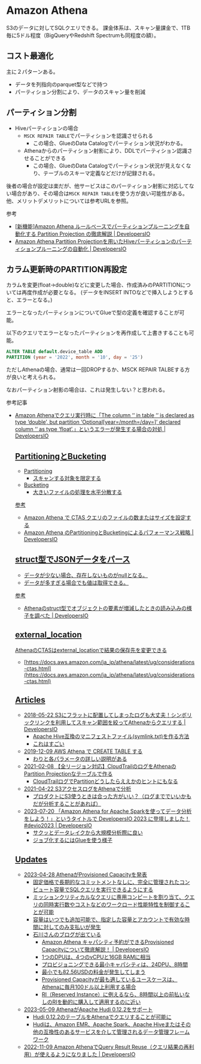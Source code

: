 # Amazon Athena

S3のデータに対してSQLクエリできる。
課金体系は、スキャン量課金で、1TB毎に5ドル程度（BigQueryやRedshift Spectrumも同程度の額）。

## コスト最適化

主に２パターンある。

- データを列指向のparquet型などで持つ
- パーティション分割により、データのスキャン量を削減

## パーティション分割

- Hiveパーティションの場合
  - `MSCK REPAIR TABLE`でパーティションを認識させられる
    - この場合、GlueのData Catalogでパーティション状況がわかる。
  - Athenaからのパーティション射影により、DDLでパーティション認識させることができる
    - この場合、GlueのData Catalogでパーティション状況が見えなくなり、テーブルのスキーマ定義などだけが記録される。

後者の場合が設定は楽だが、他サービスはこのパーティション射影に対応してない場合があり、その場合は`MSCK REPAIR TABLE`を使う方が良い可能性がある。
他、メリットデメリットについては参考URLを参照。

参考

- [[新機能]Amazon Athena ルールベースでパーティションプルーニングを自動化する Partition Projection の徹底解説 | DevelopersIO](https://dev.classmethod.jp/articles/20200627-amazon-athena-partition-projection/)
- [Amazon Athena Partition Projectionを用いたHiveパーティションのパーティションプルーニングの自動化 | DevelopersIO](https://dev.classmethod.jp/articles/20200727-amazon-athena-partition-projection-for-hive-partition/)

## カラム更新時のPARTITION再設定

カラムを変更(float->double)などに変更した場合、作成済みのPARTITIONについては再度作成が必要となる。
(データをINSERT INTOなどで挿入しようとすると、エラーとなる。)

エラーとなったパーティションについてGlueで型の定義を確認することが可能。

以下のクエリでエラーとなったパーティションを再作成して上書きすることも可能。

```sql
ALTER TABLE default.device_table ADD
PARTITION (year = '2022', month = '10', day = '25')
```

ただしAthenaの場合、通常は一回DROPするか、MSCK REPAIR TALBEする方が良いと考えられる。

なおパーティション射影の場合は、これは発生しない？と思われる。

参考記事

- [Amazon Athenaでクエリ実行時に「The column ‘<column>‘ in table ‘<table>‘ is declared as type ‘double’, but partition ‘Optional[year=<year>/month=<month>/day=<date>]’ declared column ‘<column>‘ as type ‘float’.」というエラーが発生する場合の対処 | DevelopersIO](https://dev.classmethod.jp/articles/when-running-a-query-on-amazon-athena-the-column-columnin-tabletable-is-appearing-as-type-double-but-partition-optional-year-yearmonth-monthday-dat-scheduled-column-column-what-to-do-when-the-as-typ/)

## PartitioningとBucketing

- Partitioning
  - スキャンする対象を限定する
- Bucketing
  - 大きいファイルの処理を水平分散する

参考

- [Amazon Athena で CTAS クエリのファイルの数またはサイズを設定する](https://aws.amazon.com/jp/premiumsupport/knowledge-center/set-file-number-size-ctas-athena/)
- [Amazon Athena のPartitioningとBucketingによるパフォーマンス戦略 | DevelopersIO](https://dev.classmethod.jp/articles/amazon-athena-partitioning-vs-bucketing/)

## struct型でJSONデータをパース

- データが少ない場合、存在しないものがnullとなる。
- データが多すぎる場合でも値は取得できる。

参考

- [Athenaのstruct型でオブジェクトの要素が増減したときの読み込みの様子を調べた | DevelopersIO](https://dev.classmethod.jp/articles/athena_struct_json_element_changes/)

## external_location

AthenaのCTASはexternal_locationで結果の保存先を変更できる

- [https://docs.aws.amazon.com/ja_jp/athena/latest/ug/considerations-ctas.html](https://docs.aws.amazon.com/ja_jp/athena/latest/ug/considerations-ctas.html)


## Articles

- [2018-05-22 S3にフラットに配置してしまったログも大丈夫！シンボリックリンクを利用してスキャン範囲を絞ってAthenaからクエリする | DevelopersIO](https://dev.classmethod.jp/articles/create-athena-table-with-symboliclink/)
  - Apache Hive互換のマニフェストファイル(symlink.txt)を作る方法
  - これはすごい
- [2019-12-09 AWS Athena で CREATE TABLE する](https://qiita.com/yoshiyama_hana/items/3d532c7ecc5f08c0d040)
  - わりと各パラメータの詳しい説明がある
- [2021-02-08 【全リージョン対応】CloudTrailのログをAthenaのPartition Projectionなテーブルで作る](https://dev.classmethod.jp/articles/cloudtrail-athena-partition-projection-table/)
  - CloudTrailログでPartitionどうしたらええかのヒントにもなる
- [2021-04-22 S3アクセスログをAthenaで分析](https://qiita.com/hamingcode/items/6f44bfbc8c54d974ae43)
  - プロダクトにS3使うときは合った方がいい？（ログまででいいかもだが分析することがあれば）
- [2023-07-20 「Amazon Athena for Apache Sparkを使ってデータ分析をしよう！」というタイトルで DevelopersIO 2023 に登壇しました！ #devio2023 | DevelopersIO](https://dev.classmethod.jp/articles/devio2023-osaka-data-analytics-with-amazon-athena-for-apache-spark/)
  - サクッとデータレイクから大規模分析際に良い
  - ジョブ化するにはGlueを使う様子

## Updates

- [2023-04-28 AthenaがProvisioned Capacityを発表](https://aws.amazon.com/jp/about-aws/whats-new/2023/04/amazon-athena-provisioned-capacity/)
  - 固定価格で長期的なコミットメントなしに、完全に管理されたコンピュート容量でSQLクエリを実行できるようにする
  - ミッションクリティカルなクエリに専用コンピートを割り当て、クエリの同時実行数やコストなどのワークロード性能特性を制御することが可能
  - 容量はいつでも追加可能で、指定した容量とアカウントで有効な時間に対してのみ支払いが発生
  - 石川さんのブログが出ている
    - [Amazon Athena キャパシティ予約ができるProvisioned Capacityについて徹底解説！ | DevelopersIO](https://dev.classmethod.jp/articles/20230429-amazon-athena-provisioned-capacity/)
    - 1つのDPUは、4つのvCPUと16GB RAMに相当
    - プロビジョニングできる最小キャパシティは、24DPU、8時間
    - 最小でも82.56USDの料金が発生してしまう
    - Provisioned Capacityが最も適しているユースケースは、Athenaに毎月100ドル以上利用する場合
    - RI（Reserved Instance）に例えるなら、8時間以上の前払いなしのRIを動的に購入して適用するのに近い
- [2023-05-09 AthenaがApache Hudi 0.12.2をサポート](https://aws.amazon.com/jp/about-aws/whats-new/2023/05/amazon-athena-apache-hudi/)
  - Hudi 0.12.2のテーブルをAthenaでクエリすることが可能に
  - Hudiは、Amazon EMR、Apache Spark、Apache Hiveまたはその他の互換性のあるサービスを介して管理されるデータ管理フレームワーク
- [2022-11-09 Amazon AthenaでQuery Result Reuse（クエリ結果の再利用）が使えるようになりました | DevelopersIO](https://dev.classmethod.jp/articles/query-result-reuse-is-now-available-on-amazon-athena/)